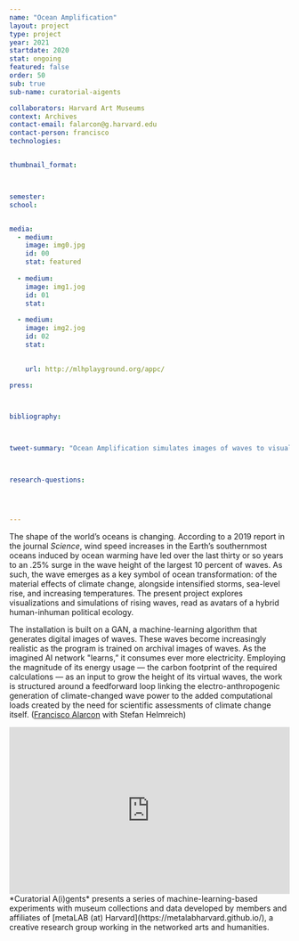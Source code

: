 ```yaml
---
name: "Ocean Amplification"
layout: project
type: project 
year: 2021
startdate: 2020
stat: ongoing
featured: false
order: 50
sub: true
sub-name: curatorial-aigents

collaborators: Harvard Art Museums
context: Archives
contact-email: falarcon@g.harvard.edu
contact-person: francisco
technologies:


thumbnail_format:



semester: 
school: 


media:
  - medium:
    image: img0.jpg
    id: 00
    stat: featured
    
  - medium:
    image: img1.jog
    id: 01
    stat:
    
  - medium:
    image: img2.jog
    id: 02
    stat:
    

    url: http://mlhplayground.org/appc/

press:



bibliography:



tweet-summary: "Ocean Amplification simulates images of waves to visualize the effects of climate change—and the energy demands of computation."



research-questions:




---
```


The shape of the world’s oceans is changing. According to a 2019 report in the journal *Science*, wind speed increases in the Earth’s southernmost oceans induced by ocean warming have led over the last thirty or so years to an .25% surge in the wave height of the largest 10 percent of waves. As such, the wave emerges as a key symbol of ocean transformation: of the material effects of climate change, alongside intensified storms, sea-level rise, and increasing temperatures. The present project explores visualizations and simulations of rising waves, read as avatars of a hybrid human-inhuman political ecology.

The installation is built on a GAN, a machine-learning algorithm that generates digital images of waves. These waves become increasingly realistic as the program is trained on archival images of waves. As the imagined AI network "learns,” it consumes ever more electricity. Employing the magnitude of its energy usage — the carbon footprint of the required calculations — as an input to grow the height of its virtual waves, the work is structured around a feedforward loop linking the electro-anthropogenic generation of climate-changed wave power to the added computational loads created by the need for scientific assessments of climate change itself. ([Francisco Alarcon](https://metalabharvard.github.io/people/francisco) with Stefan Helmreich)
<iframe width="100%" height="300" src="https://www.youtube.com/embed/3oj_I-fxaXs" frameborder="0" allow="accelerometer; autoplay; encrypted-media; gyroscope; picture-in-picture" allowfullscreen></iframe><br />
*Curatorial A(i)gents* presents a series of machine-learning-based experiments with museum collections and data developed by members and affiliates of [metaLAB (at) Harvard](https://metalabharvard.github.io/), a creative research group working in the networked arts and humanities.
